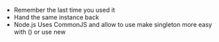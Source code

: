 - Remember the last time you used it
- Hand the same instance back
- Node.js Uses CommonJS and allow to use make singleton more easy with () or use new